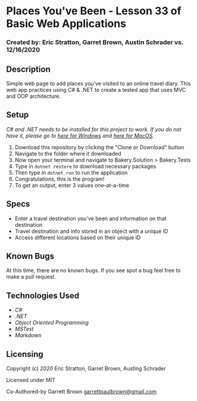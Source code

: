 # Places You've Been - Lesson 33 of Basic Web Applications

### Created by: Eric Stratton, Garret Brown, Austin Schrader vs. 12/16/2020

## Description

Simple web page to add places you've visited to an online travel diary. This web app practices using C# & .NET to create a tested app that uses MVC and OOP architecture. 

## Setup

_C# and .NET needs to be installed for this project to work. If you do not have it, please go to [here for Windows](https://dotnet.microsoft.com/download/thank-you/dotnet-sdk-2.2.203-windows-x64-installer) and [here for MacOS](https://dotnet.microsoft.com/download/thank-you/dotnet-sdk-2.2.106-macos-x64-installer)._

1. Download this repository by clicking the "Clone or Download" button
2. Navigate to the folder where it downloaded
3. Now open your terminal and navigate to Bakery.Solution > Bakery.Tests
4. Type in `dotnet restore` to download necessary packages
5. Then type in `dotnet run` to run the application
6. Congratulations, this is the program!
7. To get an output, enter 3 values one-at-a-time

## Specs

- Enter a travel destination you've been and information on that destination
- Travel destination and info stored in an object with a unique ID
- Access different locations based on their unique ID

## Known Bugs

At this time, there are no known bugs. If you see spot a bug feel free to make a pull request.

## Technologies Used

- _C#_
- _.NET_
- _Object Oriented Programming_
- _MSTest_
- _Markdown_

## Licensing

Copyright (c) _2020_ Eric Stratton, Garret Brown, Austing Schrader

Licensed under MIT 

Co-Authored-by Garrett Brown <garrettpaulbrown@gmail.com>